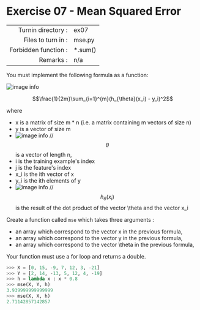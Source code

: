 # Exercise 07 - Mean Squared Error

|                         |                    |
| -----------------------:| ------------------ |
|   Turnin directory :    |  ex07              |
|   Files to turn in :    |  mse.py            |
|   Forbidden function :  |  *.sum()           |
|   Remarks :             |  n/a               |

You must implement the following formula as a function:  
  
![image info](../assets/MSE.png)

$$\frac{1}{2m}\sum_{i=1}^{m}(h_{\theta}(x_i) - y_i)^2$$

where  
- x is a matrix of size m * n (i.e. a matrix containing m vectors of size n)
- y is a vector of size m 
- ![image info](../assets/theta.png) // $$\theta$$ is a vector of length n,
- i is the training example's index
- j is the feature's index
- x_i is the ith vector of x
- y_i is the ith elements of y
- ![image info](../assets/hth.png) // $$ h_{\theta}(x_i) $$ is the result of the dot product of the vector \theta and the vector x_i

Create a function called `mse` which takes three arguments : 
  - an array which correspond to the vector x in the previous formula,
  - an array which correspond to the vector y in the previous formula,
  - an array which correspond to the vector \theta in the previous formula,

Your function must use a for loop and returns a double.

```python
>>> X = [0, 15, -9, 7, 12, 3, -21]
>>> Y = [2, 14, -13, 5, 12, 4, -19]
>>> h = lambda x : x * 0.8
>>> mse(X, Y, h)
3.939999999999999
>>> mse(X, X, h)
2.71142857142857
```

